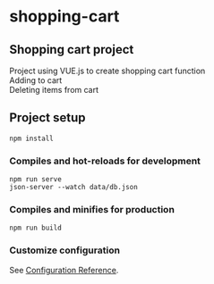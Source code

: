 # shopping-cart

<h2>Shopping cart project</h2>
<p>Project using VUE.js to create shopping cart function <br>
Adding to cart <br>
Deleting items from cart</p>

## Project setup

```
npm install
```

### Compiles and hot-reloads for development

```
npm run serve
json-server --watch data/db.json
```

### Compiles and minifies for production

```
npm run build
```

### Customize configuration

See [Configuration Reference](https://cli.vuejs.org/config/).
